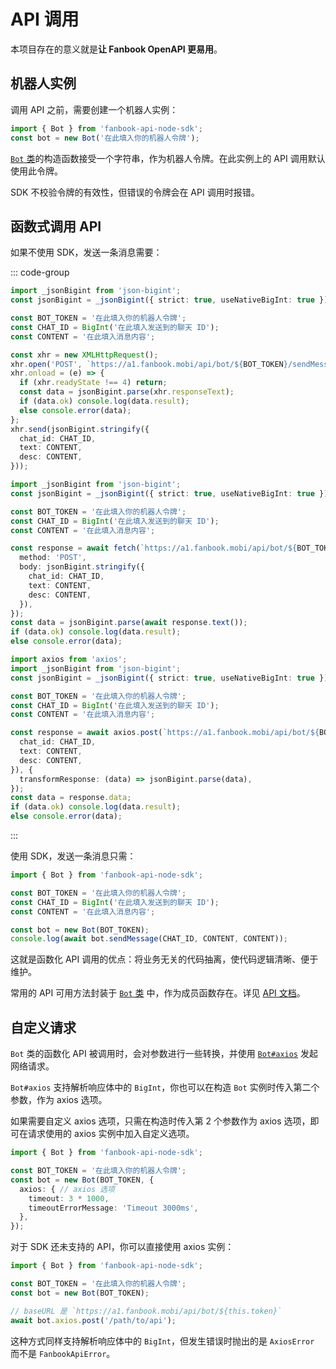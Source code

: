 # API 调用

本项目存在的意义就是**让 Fanbook OpenAPI 更易用**。

## 机器人实例

调用 API 之前，需要创建一个机器人实例：

```ts
import { Bot } from 'fanbook-api-node-sdk';
const bot = new Bot('在此填入你的机器人令牌');
```

[`Bot` 类](/api/classes/Bot.html)的构造函数接受一个字符串，作为机器人令牌。在此实例上的 API 调用默认使用此令牌。

SDK 不校验令牌的有效性，但错误的令牌会在 API 调用时报错。

## 函数式调用 API

如果不使用 SDK，发送一条消息需要：

::: code-group

```ts [xhr]
import _jsonBigint from 'json-bigint';
const jsonBigint = _jsonBigint({ strict: true, useNativeBigInt: true });

const BOT_TOKEN = '在此填入你的机器人令牌';
const CHAT_ID = BigInt('在此填入发送到的聊天 ID');
const CONTENT = '在此填入消息内容';

const xhr = new XMLHttpRequest();
xhr.open('POST', `https://a1.fanbook.mobi/api/bot/${BOT_TOKEN}/sendMessage`);
xhr.onload = (e) => {
  if (xhr.readyState !== 4) return;
  const data = jsonBigint.parse(xhr.responseText);
  if (data.ok) console.log(data.result);
  else console.error(data);
};
xhr.send(jsonBigint.stringify({
  chat_id: CHAT_ID,
  text: CONTENT,
  desc: CONTENT,
}));
```

```ts [fetch]
import _jsonBigint from 'json-bigint';
const jsonBigint = _jsonBigint({ strict: true, useNativeBigInt: true });

const BOT_TOKEN = '在此填入你的机器人令牌';
const CHAT_ID = BigInt('在此填入发送到的聊天 ID');
const CONTENT = '在此填入消息内容';

const response = await fetch(`https://a1.fanbook.mobi/api/bot/${BOT_TOKEN}/sendMessage`, {
  method: 'POST',
  body: jsonBigint.stringify({
    chat_id: CHAT_ID,
    text: CONTENT,
    desc: CONTENT,
  }),
});
const data = jsonBigint.parse(await response.text());
if (data.ok) console.log(data.result);
else console.error(data);
```

```ts [axios]
import axios from 'axios';
import _jsonBigint from 'json-bigint';
const jsonBigint = _jsonBigint({ strict: true, useNativeBigInt: true });

const BOT_TOKEN = '在此填入你的机器人令牌';
const CHAT_ID = BigInt('在此填入发送到的聊天 ID');
const CONTENT = '在此填入消息内容';

const response = await axios.post(`https://a1.fanbook.mobi/api/bot/${BOT_TOKEN}/sendMessage`, jsonBigint.stringify({
  chat_id: CHAT_ID,
  text: CONTENT,
  desc: CONTENT,
}), {
  transformResponse: (data) => jsonBigint.parse(data),
});
const data = response.data;
if (data.ok) console.log(data.result);
else console.error(data);
```

:::

使用 SDK，发送一条消息只需：

```ts
import { Bot } from 'fanbook-api-node-sdk';

const BOT_TOKEN = '在此填入你的机器人令牌';
const CHAT_ID = BigInt('在此填入发送到的聊天 ID');
const CONTENT = '在此填入消息内容';

const bot = new Bot(BOT_TOKEN);
console.log(await bot.sendMessage(CHAT_ID, CONTENT, CONTENT));
```

这就是函数化 API 调用的优点：将业务无关的代码抽离，使代码逻辑清晰、便于维护。

常用的 API 可用方法封装于 [`Bot` 类](/api/classes/Bot.html) 中，作为成员函数存在。详见 [API 文档](/api/classes/Bot.html#methods)。

## 自定义请求

`Bot` 类的函数化 API 被调用时，会对参数进行一些转换，并使用 [`Bot#axios`](/api/classes/Bot.html#axios) 发起网络请求。

`Bot#axios` 支持解析响应体中的 `BigInt`，你也可以在构造 `Bot` 实例时传入第二个参数，作为 axios 选项。

如果需要自定义 axios 选项，只需在构造时传入第 2 个参数作为 axios 选项，即可在请求使用的 axios 实例中加入自定义选项。

```ts
import { Bot } from 'fanbook-api-node-sdk';

const BOT_TOKEN = '在此填入你的机器人令牌';
const bot = new Bot(BOT_TOKEN, {
  axios: { // axios 选项
    timeout: 3 * 1000,
    timeoutErrorMessage: 'Timeout 3000ms',
  },
});
```

对于 SDK 还未支持的 API，你可以直接使用 axios 实例：

```ts
import { Bot } from 'fanbook-api-node-sdk';

const BOT_TOKEN = '在此填入你的机器人令牌';
const bot = new Bot(BOT_TOKEN);

// baseURL 是 `https://a1.fanbook.mobi/api/bot/${this.token}`
await bot.axios.post('/path/to/api');
```

这种方式同样支持解析响应体中的 `BigInt`，但发生错误时抛出的是 `AxiosError` 而不是 `FanbookApiError`。
